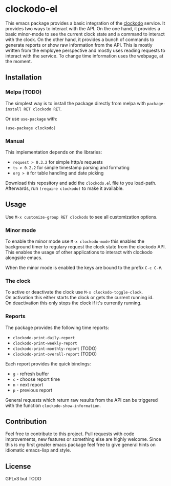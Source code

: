 # clockodo-el

This emacs package provides a basic integration of the [clockodo](https://clockodo.com/)
service. It provides two ways to interact with the API. On the one hand, it provides
a basic minor-mode to see the current clock state and a command to interact with the clock.
On the other hand, it provides a bunch of commands to generate reports or show raw information
from the API. This is mostly written from the employee perspective and mostly uses reading 
requests to interact with the service. To change time information uses the webpage, at the moment. 

## Installation

### Melpa (TODO)

The simplest way is to install the package directly from melpa with
`package-install RET clockodo RET`. 

Or use `use-package` with:
```emacs-lisp
(use-package clockodo)
```

### Manual

This implementation depends on the libraries:
  * `request > 0.3.2` for simple http/s requests
  * `ts > 0.2.2` for simple timestamp parsing and formating
  * `org > 8` for table handling and date picking

Download this repository and add the `clockodo.el` file to you load-path.
Afterwards, run `(require clockodo)` to make it available.

## Usage

Use `M-x customize-group RET clockodo` to see all customization options.

### Minor mode

To enable the minor mode use `M-x clockodo-mode` this enables the background timer
to regulary request the clock state from the clockodo API. This enables the usage of other
applications to interact with clockodo alongside emacs.

When the minor mode is enabled the keys are bound to the prefix `C-c C-#`. 

### The clock

To active or deactivate the clock use `M-x clockodo-toggle-clock`.  
On activation this either starts the clock or gets the current running id.  
On deactivation this only stops the clock if it's currently running.

### Reports

The package provides the following time reports:

  * `clockodo-print-daily-report`
  * `clockodo-print-weekly-report`
  * `clockodo-print-monthly-report` (TODO)
  * `clockodo-print-overall-report` (TODO)

Each report provides the quick bindings:

  * `g` - refresh buffer
  * `c` - choose report time
  * `n` - next report
  * `p` - previous report

General requests which return raw results from the API can be triggered with
the function `clockodo-show-information`.

## Contribution

Feel free to contribute to this project. Pull requests with code improvements,
new features or something else are highly welcome. Since this is my first greater emacs
package feel free to give general hints on idiomatic emacs-lisp and style. 

## License

GPLv3 but TODO
